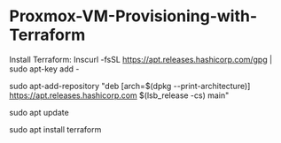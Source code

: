 # Proxmox-VM-Provisioning-with-Terraform


Install Terraform: 
Inscurl -fsSL https://apt.releases.hashicorp.com/gpg | sudo apt-key add -

sudo apt-add-repository "deb [arch=$(dpkg --print-architecture)] https://apt.releases.hashicorp.com $(lsb_release -cs) main"

sudo apt update

sudo apt install terraform
